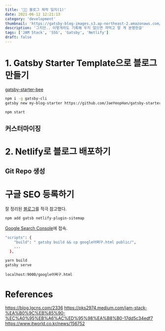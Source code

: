 ```yaml
---
title: '👨‍💻 블로그 제작 일지(1)'
date: 2021-06-12 12:21:13
category: 'development'
thumbnail: 'https://gatsby-blog-images.s3.ap-northeast-2.amazonaws.com/dotBlog.png'
description: '그치만.. 이렇게라도 기록해 두지 않으면 까먹고 말 게 분명한걸'
tags: ['JAM Stack', 'SSG', 'Gatsby', 'Netlify']
draft: false
---
```


# 1. Gatsby Starter Template으로 블로그 만들기

[gatsby-starter-bee](https://github.com/JaeYeopHan/gatsby-starter-bee/blob/master/README.ko.md)


```sh
npm i -g gatsby-cli
gatsby new my-blog-starter https://github.com/JaeYeopHan/gatsby-starter-bee
```

```sh
npm start
```

## 커스터마이징

# 2. Netlify로 블로그 배포하기

## Git Repo 생성


# 구글 SEO 등록하기

잘 정리된 [블로그]를 적극 참고했다.

```sh
npm add gatsb netlify-plugin-sitemap
```

[Google Search Console]에 접속.

```sh
"scripts": {
    "build": " gatsby build && cp google어쩌구.html public/",
    ...
  },
```

```sh
yarn build
gatsby serve
```
`localhost:9000/google어쩌구.html` 


[블로그]: (https://dyjh-blog.netlify.app/posts/2020-gatsby-blog-seo)
[Google Search Console]: (https://search.google.com/search-console/about?hl=ko)


# References

https://blog.lgcns.com/2336
https://pks2974.medium.com/jam-stack-%EA%B0%9C%EB%85%90-%EC%A0%95%EB%A6%AC%ED%95%98%EA%B8%B0-17dd5c34edf7
https://www.itworld.co.kr/news/156752
